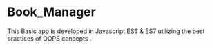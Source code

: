 # Book_Manager
This Basic app is developed in Javascript ES6 &amp; ES7 utilizing the best  practices of OOPS concepts .
